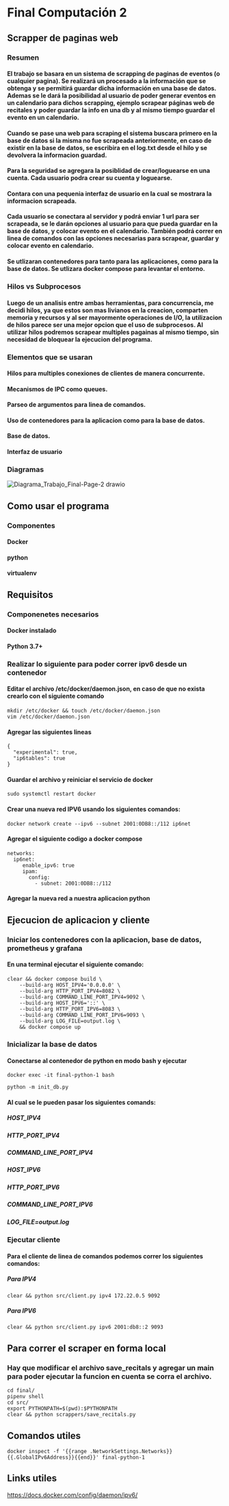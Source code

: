 # Final Computación 2

## Scrapper de paginas web

### Resumen

#### El trabajo se basara en un sistema de scrapping de paginas de eventos (o cualquier pagina). Se realizará un procesado a la información que se obtenga y se permitirá guardar dicha información en una base de datos. Ademas se le dará la posibilidad al usuario de poder generar eventos en un calendario para dichos scrapping, ejemplo scrapear páginas web de recitales y poder guardar la info en una db y al mismo tiempo guardar el evento en un calendario.

#### Cuando se pase una web para scraping el sistema buscara primero en la base de datos si la misma no fue scrapeada anteriormente, en caso de existir en la base de datos, se escribira en el log.txt desde el hilo y se devolvera la informacion guardad.

#### Para la seguridad se agregara la posiblidad de crear/loguearse en una cuenta. Cada usuario podra crear su cuenta y loguearse.

#### Contara con una pequenia interfaz de usuario en la cual se mostrara la informacion scrapeada.

#### Cada usuario se conectara al servidor y podrá enviar 1 url para ser scrapeada, se le darán opciones al usuario para que pueda guardar en la base de datos, y colocar evento en el calendario. También podrá correr en linea de comandos con las opciones necesarias para scrapear, guardar y colocar evento en calendario.

#### Se utlizaran contenedores para tanto para las aplicaciones, como para la base de datos. Se utlizara docker compose para levantar el entorno.

### Hilos vs Subprocesos

#### Luego de un analisis entre ambas herramientas, para concurrencia, me decidi hilos, ya que estos son mas livianos en la creacion, comparten memoria y recursos y al ser mayormente operaciones de I/O, la utilizacion de hilos parece ser una mejor opcion que el uso de subprocesos. Al utilizar hilos podremos scrapear multiples pagainas al mismo tiempo, sin necesidad de bloquear la ejecucion del programa.

### Elementos que se usaran

#### Hilos para multiples conexiones de clientes de manera concurrente.
#### Mecanismos de IPC como queues.
#### Parseo de argumentos para linea de comandos.
#### Uso de contenedores para la aplicacion como para la base de datos.
#### Base de datos.
#### Interfaz de usuario

### Diagramas

![Diagrama_Trabajo_Final-Page-2 drawio](https://github.com/fernan256/compu2/assets/8095849/005de424-642a-4ebc-bd94-e130768220c8)

## Como usar el programa

### Componentes

#### Docker
#### python
#### virtualenv

## Requisitos
### Componenetes necesarios
#### Docker instalado
#### Python 3.7+
### Realizar lo siguiente para poder correr ipv6 desde un contenedor
#### Editar el archivo /etc/docker/daemon.json, en caso de que no exista crearlo con el siguiente comando
```
mkdir /etc/docker && touch /etc/docker/daemon.json
vim /etc/docker/daemon.json
```
#### Agregar las siguientes lineas
```
{
  "experimental": true,
  "ip6tables": true
}
```
#### Guardar el archivo y reiniciar el servicio de docker
```
sudo systemctl restart docker
```
#### Crear una nueva red IPV6 usando los siguientes comandos:
```
docker network create --ipv6 --subnet 2001:0DB8::/112 ip6net
```
#### Agregar el siguiente codigo a docker compose
```
networks:
  ip6net:
     enable_ipv6: true
     ipam:
       config:
         - subnet: 2001:0DB8::/112
```
#### Agregar la nueva red a nuestra aplicacion python

## Ejecucion de aplicacion y cliente

### Iniciar los contenedores con la aplicacion, base de datos, prometheus y grafana

#### En una terminal ejecutar el siguiente comando:

```
clear && docker compose build \
    --build-arg HOST_IPV4='0.0.0.0' \
    --build-arg HTTP_PORT_IPV4=8082 \
    --build-arg COMMAND_LINE_PORT_IPV4=9092 \
    --build-arg HOST_IPV6='::' \
    --build-arg HTTP_PORT_IPV6=8083 \
    --build-arg COMMAND_LINE_PORT_IPV6=9093 \
    --build-arg LOG_FILE=output.log \
    && docker compose up
```

### Inicializar la base de datos
#### Conectarse al contenedor de python en modo bash y ejecutar

```
docker exec -it final-python-1 bash

python -m init_db.py 
```

#### Al cual se le pueden pasar los siguientes comands:
##### HOST_IPV4
##### HTTP_PORT_IPV4
##### COMMAND_LINE_PORT_IPV4
##### HOST_IPV6
##### HTTP_PORT_IPV6
##### COMMAND_LINE_PORT_IPV6
##### LOG_FILE=output.log

### Ejecutar cliente

#### Para el cliente de linea de comandos podemos correr los siguientes comandos:


##### Para IPV4
```
clear && python src/client.py ipv4 172.22.0.5 9092
```

##### Para IPV6
```
clear && python src/client.py ipv6 2001:db8::2 9093
```

## Para correr el scraper en forma local

### Hay que modificar el archivo save_recitals y agregar un main para poder ejecutar la funcion en cuenta se corra el archivo.

```
cd final/
pipenv shell
cd src/
export PYTHONPATH=$(pwd):$PYTHONPATH
clear && python scrappers/save_recitals.py
```


## Comandos utiles

```
docker inspect -f '{{range .NetworkSettings.Networks}}{{.GlobalIPv6Address}}{{end}}' final-python-1
```

## Links utiles

https://docs.docker.com/config/daemon/ipv6/
